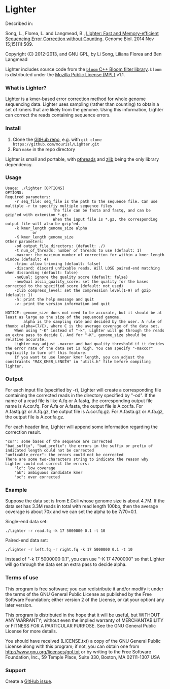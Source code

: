 Lighter
=======

Described in: 
 
Song, L., Florea, L. and Langmead, B., [Lighter: Fast and Memory-efficient Sequencing Error Correction without Counting](http://genomebiology.com/2014/15/11/509/). Genome Biol. 2014 Nov 15;15(11):509.

Copyright (C) 2012-2013, and GNU GPL, by Li Song, Liliana Florea and Ben Langmead

Lighter includes source code from the [`bloom` C++ Bloom filter library](http://code.google.com/p/bloom/).  `bloom` is distributed under the [Mozilla Public License (MPL)](http://www.mozilla.org/MPL/) v1.1. 

### What is Lighter?

Lighter is a kmer-based error correction method for whole genome sequencing data.  Lighter uses sampling (rather than counting) to obtain a set of kmers that are likely from the genome.  Using this information, Lighter can correct the reads
containing sequence errors.

### Install

1. Clone the [GitHub repo](https://github.com/mourisl/lighter), e.g. with `git clone https://github.com/mourisl/Lighter.git`
2. Run `make` in the repo directory

Lighter is small and portable, with [pthreads](http://en.wikipedia.org/wiki/POSIX_Threads) and [zlib](http://en.wikipedia.org/wiki/Zlib) being the only library dependency. 

### Usage

    Usage: ./lighter [OPTIONS]
    OPTIONS:
    Required parameters:
	    -r seq_file: seq_file is the path to the sequence file. Can use multiple -r to specifiy multiple sequence files
                         The file can be fasta and fastq, and can be gzip'ed with extension *.gz. 
                         When the input file is *.gz, the corresponding output file will also be gzip'ed.
	    -k kmer_length genome_size alpha
	    		or
	    -K kmer_length genome_size
    Other parameters:
	    -od output_file_directory: (default: ./)
	    -t num_of_threads: number of threads to use (default: 1)
	    -maxcor: the maximum number of correction for within a kmer_length window (default: 4)
	    -trim: allow trimming (default: false)
	    -discard: discard unfixable reads. Will LOSE paired-end matching when discarding (default: false)
	    -noQual: ignore the quality socre (default: false)
	    -newQual ascii_quality_score: set the quality for the bases corrected to the specified score (default: not used)
	    -zlib compress_level: set the compression level(1-9) of gzip (default: 1)
	    -h: print the help message and quit
	    -v: print the version information and quit

    NOTICE: genome_size does not need to be accurate, but it should be at least as large as the size of the sequenced genome.
            alpha is the sampling rate and decided by the user. A rule of thumb: alpha=(7/C), where C is the average coverage of the data set.
	    When using "-K" instead of "-k", Lighter will go through the reads an extra pass to decide C. And for "-K", genome_size should be relative accurate.
	    Lighter may adjust -maxcor and bad quality threshold if it decides the error rate of the data set is high. You can specify "-maxcor" explicitly to turn off this feature.
	    If you want to use longer kmer length, you can adjust the constraints "MAX_KMER_LENGTH" in "utils.h" file before compiling lighter.

### Output

For each input file (specified by -r), Lighter will create a corresponding file containing the corrected reads in the directory specified by "-od". If the name of a read file is like A.fq or A.fastq, the corresponding output file name is A.cor.fq. For A.fa or A.fasta, the output file is A.cor.fa. For A.fastq.gz or A.fq.gz, the output file is A.cor.fq.gz. For A.fasta.gz or A.fa.gz, the output file is A.cor.fa.gz.

For each header line, Lighter will append some information regarding the correction result. 
	
	"cor": some bases of the sequence are corrected
	"bad_suffix", "bad_prefix": the errors in the suffix or prefix of indicated length could not be corrected
	"unfixable_error": the errors could not be corrected
	There are some two-characters string to indicate the reason why Lighter could not correct the errors:
		"lc": low coverage
		"ak": ambiguous candidate kmer
		"oc": over corrected

### Example

Suppose the data set is from E.Coli whose genome size is about 4.7M. If the data set has 3.3M reads in total with read length 100bp, then the average coverage is about 70x and we can set the alpha to be 7/70=0.1.

Single-end data set:

    ./lighter -r read.fq -k 17 5000000 0.1 -t 10

Paired-end data set:

    ./lighter -r left.fq -r right.fq -k 17 5000000 0.1 -t 10

Instead of "-k 17 5000000 0.1", you can use "-K 17 4700000" so that Lighter will go through the data set an extra pass to decide alpha. 

### Terms of use

This program is free software; you can redistribute it and/or modify it
under the terms of the GNU General Public License as published by the
Free Software Foundation; either version 2 of the License, or (at your
option) any later version.

This program is distributed in the hope that it will be useful,
but WITHOUT ANY WARRANTY; without even the implied warranty of
MERCHANTABILITY or FITNESS FOR A PARTICULAR PURPOSE.  See the
GNU General Public License for more details.

You should have received (LICENSE.txt) a copy of the GNU General
Public License along with this program; if not, you can obtain one from
http://www.gnu.org/licenses/gpl.txt or by writing to the Free Software
Foundation, Inc., 59 Temple Place, Suite 330, Boston, MA  02111-1307  USA
 
### Support

Create a [GitHub issue](https://github.com/mourisl/lighter/issues).
